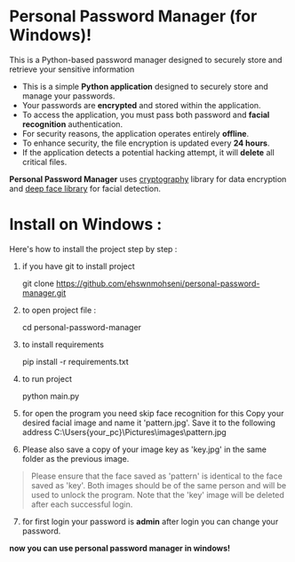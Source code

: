 # Personal Password Manager (for Windows)!

This is a Python-based password manager designed to securely store and retrieve your sensitive information 
-   This is a simple **Python application** designed to securely store and manage your passwords.
-   Your passwords are **encrypted** and stored within the application.
-   To access the application, you must pass both password and **facial recognition** authentication.
-   For security reasons, the application operates entirely **offline**.
-   To enhance security, the file encryption is updated every **24 hours**.
- If the application detects a potential hacking attempt, it will **delete** all critical files.

**Personal Password Manager** uses [cryptography](https://github.com/pyca/cryptography) library for data encryption and [deep face library](https://github.com/serengil/deepface/) for facial detection.

# Install on Windows :

Here's how to install the project step by step :
1. if you have git to install project 

    git clone https://github.com/ehswnmohseni/personal-password-manager.git
    
2. to open project file :
	
    cd personal-password-manager

3. to install requirements 
    
    pip install -r requirements.txt

4. to run project 

    python main.py

5. for open the program you need skip face recognition for this Copy your desired facial image and name it 'pattern.jpg'. Save it to the following address C:\Users\{your_pc}\Pictures\images\pattern.jpg

6. Please also save a copy of your image key as 'key.jpg' in the same folder as the previous image.

> Please ensure that the face saved as 'pattern' is identical to the
> face saved as 'key'. Both images should be of the same person and will
> be used to unlock the program. Note that the 'key' image will be
> deleted after each successful login.

   7. for first login your password is **admin** after login you can change your password.

**now you can use personal password manager in windows!**
